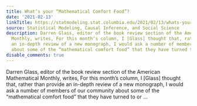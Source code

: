 ```yaml
---
title: What’s your “Mathematical Comfort Food”?
date: '2021-02-13'
linkTitle: https://statmodeling.stat.columbia.edu/2021/02/13/whats-your-mathematical-comfort-food/
source: Statistical Modeling, Causal Inference, and Social Science
description: Darren Glass, editor of the book review section of the American Mathematical
  Monthly, writes, For this month’s column, I [Glass] thought that, rather than provide
  an in-depth review of a new monograph, I would ask a number of members of our community
  about some of the “mathematical comfort food” that they have turned to or ...
disable_comments: true
---
```

Darren Glass, editor of the book review section of the American Mathematical Monthly, writes, For this month’s column, I [Glass] thought that, rather than provide an in-depth review of a new monograph, I would ask a number of members of our community about some of the “mathematical comfort food” that they have turned to or ...